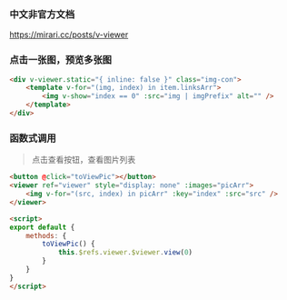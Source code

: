 ### 中文非官方文档

https://mirari.cc/posts/v-viewer



### 点击一张图，预览多张图

```html
<div v-viewer.static="{ inline: false }" class="img-con">
    <template v-for="(img, index) in item.linksArr">
        <img v-show="index == 0" :src="img | imgPrefix" alt="" />
    </template>
</div>
```



### 函数式调用

> 点击查看按钮，查看图片列表

```html
<button @click="toViewPic"></button>
<viewer ref="viewer" style="display: none" :images="picArr">
    <img v-for="(src, index) in picArr" :key="index" :src="src" />
</viewer>

<script>
export default {
    methods: {
        toViewPic() {
            this.$refs.viewer.$viewer.view(0)
        }
    }
}
</script>
```


